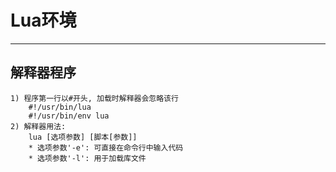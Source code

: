 # **Lua环境**
***



## **解释器程序**
    1) 程序第一行以#开头, 加载时解释器会忽略该行
        #!/usr/bin/lua 
        #!/usr/bin/env lua 
    2) 解释器用法:
        lua [选项参数] [脚本[参数]]
        * 选项参数'-e': 可直接在命令行中输入代码
        * 选项参数'-l': 用于加载库文件
